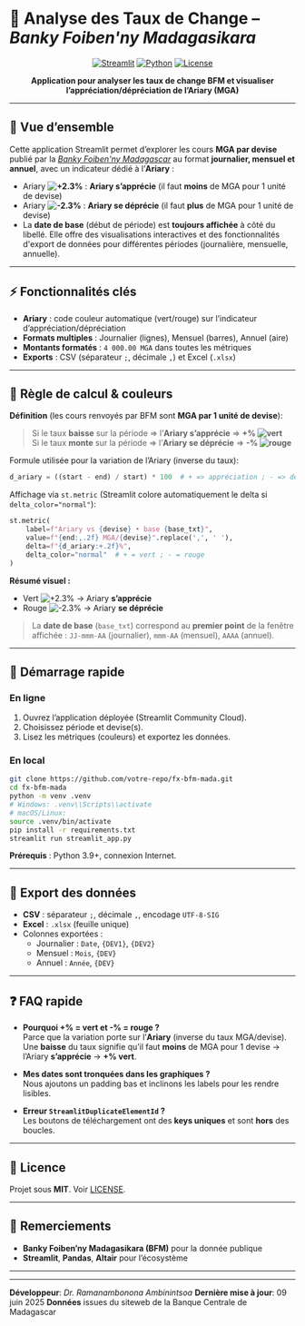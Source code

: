 # 💱 Analyse des Taux de Change – *Banky Foiben'ny Madagasikara*

<div align="center">

[![Streamlit](https://img.shields.io/badge/Streamlit-FF4B4B?style=for-the-badge&logo=Streamlit&logoColor=white)](https://streamlit.io/)
[![Python](https://img.shields.io/badge/Python-3776AB?style=for-the-badge&logo=python&logoColor=white)](https://www.python.org/)
[![License](https://img.shields.io/badge/License-MIT-green.svg?style=for-the-badge)](LICENSE)

**Application pour analyser les taux de change BFM et visualiser l’appréciation/dépréciation de l’Ariary (MGA)**

</div>

---

## 🎯 Vue d’ensemble

Cette application Streamlit permet d’explorer les cours **MGA par devise**  publié par la *[Banky Foiben'ny Madagascar](https://www.banky-foibe.mg/marche_marche-de-change)* au format **journalier, mensuel et annuel**, avec un indicateur dédié à l’**Ariary** :
- Ariary **![+2.3%](https://img.shields.io/badge/Ariary_%2B2.3%25-vert-brightgreen)** : **Ariary s’apprécie** (il faut **moins** de MGA pour 1 unité de devise)
-  Ariary **![-2.3%](https://img.shields.io/badge/Ariary_%2B2.3%25-deep%20pink?color=ff1493)** : **Ariary se déprécie** (il faut **plus** de MGA pour 1 unité de devise)
- La **date de base** (début de période) est **toujours affichée** à côté du libellé.
Elle offre des visualisations interactives et des fonctionnalités d'export de données pour différentes périodes (journalière, mensuelle, annuelle).
---

## ⚡ Fonctionnalités clés

- **Ariary** : code couleur automatique (vert/rouge) sur l’indicateur d’appréciation/dépréciation
- **Formats multiples** : Journalier (lignes), Mensuel (barres), Annuel (aire)
- **Montants formatés** : `4 000.00 MGA` dans toutes les métriques
- **Exports** : CSV (séparateur `;`, décimale `,`) et Excel (`.xlsx`)

---

## 🧮 Règle de calcul & couleurs

**Définition** (les cours renvoyés par BFM sont **MGA par 1 unité de devise**):  
> Si le taux **baisse** sur la période ⇒ l’**Ariary s’apprécie** ⇒ **+% ![vert](https://img.shields.io/badge/Ariary_%2B2.3%25-vert-brightgreen)**  
> Si le taux **monte** sur la période ⇒ l’**Ariary se déprécie** ⇒ **-% ![rouge](https://img.shields.io/badge/Ariary_%2B2.3%25-deep%20pink?color=ff1493)**

Formule utilisée pour la variation de l’Ariary (inverse du taux):
```python
d_ariary = ((start - end) / start) * 100  # + => appréciation ; - => dépréciation
```

Affichage via `st.metric` (Streamlit colore automatiquement le delta si `delta_color="normal"`):
```python
st.metric(
    label=f"Ariary vs {devise} • base {base_txt}",
    value=f"{end:,.2f} MGA/{devise}".replace(',', ' '),
    delta=f"{d_ariary:+.2f}%",
    delta_color="normal"  # + = vert ; - = rouge
)
```

**Résumé visuel :**  
- Vert ![+2.3%](https://img.shields.io/badge/Ariary_%2B2.3%25-vert-brightgreen) → Ariary **s’apprécie**  
- Rouge ![-2.3%](https://img.shields.io/badge/Ariary_%2B2.3%25-deep%20pink?color=ff1493) → Ariary **se déprécie**

> La **date de base** (`base_txt`) correspond au **premier point** 
de la fenêtre affichée : `JJ-mmm-AA` (journalier), `mmm-AA` (mensuel), `AAAA` (annuel).

---

## 🚀 Démarrage rapide

### En ligne
1. Ouvrez l’application déployée (Streamlit Community Cloud).
2. Choisissez période et devise(s).
3. Lisez les métriques (couleurs) et exportez les données.

### En local
```bash
git clone https://github.com/votre-repo/fx-bfm-mada.git
cd fx-bfm-mada
python -m venv .venv
# Windows: .venv\\Scripts\\activate
# macOS/Linux:
source .venv/bin/activate
pip install -r requirements.txt
streamlit run streamlit_app.py
```

**Prérequis** : Python 3.9+, connexion Internet.

---

## 🧾 Export des données

- **CSV** : séparateur `;`, décimale `,`, encodage `UTF-8-SIG`
- **Excel** : `.xlsx` (feuille unique)
- Colonnes exportées :
  - Journalier : `Date`, `{DEV1}`, `{DEV2}`
  - Mensuel : `Mois`, `{DEV}`
  - Annuel : `Année`, `{DEV}`

---


## ❓ FAQ rapide

- **Pourquoi +% = vert et -% = rouge ?**  
  Parce que la variation porte sur l’**Ariary** (inverse du taux MGA/devise). Une **baisse** du taux signifie qu’il faut **moins** de MGA pour 1 devise → l’Ariary **s’apprécie** → **+% vert**.

- **Mes dates sont tronquées dans les graphiques ?**  
  Nous ajoutons un padding bas et inclinons les labels pour les rendre lisibles.

- **Erreur `StreamlitDuplicateElementId` ?**  
  Les boutons de téléchargement ont des **keys uniques** et sont **hors** des boucles.

---

## 📜 Licence

Projet sous **MIT**. Voir [LICENSE](LICENSE).

---

## 🙏 Remerciements

- **Banky Foiben’ny Madagasikara (BFM)** pour la donnée publique
- **Streamlit**, **Pandas**, **Altair** pour l’écosystème

---



---
**Développeur**: *Dr. Ramanambonona Ambinintsoa*
**Dernière mise à jour**: 09 juin 2025
**Données** issues du siteweb de la Banque Centrale de Madagascar
